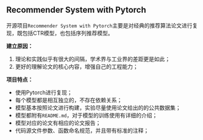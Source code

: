 
## Recommender System with Pytorch

开源项目`Recommender System with Pytorch`主要是对经典的推荐算法论文进行复现，既包括CTR模型，也包括序列推荐模型。

**建立原因：**

1. 理论和实践似乎有很大的间隔，学术界与工业界的差距更是如此；
2. 更好的理解论文的核心内容，增强自己的工程能力；

**项目特点：**

- 使用Pytorch进行复现；
- 每个模型都是相互独立的，不存在依赖关系；
- 模型基本按照论文进行构建，实验尽量使用论文给出的的公共数据集；
- 模型都附有`README.md`，对于模型的训练使用有详细的介绍；
- 模型对应的论文有相应的论文报告；
- 代码源文件参数、函数命名规范，并且带有标准的注释；
